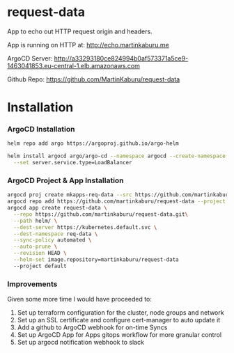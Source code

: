 # request-data
App to echo out HTTP request origin and headers.

App is running on HTTP at: http://echo.martinkaburu.me

ArgoCD Server: http://a33293180ce824994b0af573371a5ce9-1463041853.eu-central-1.elb.amazonaws.com

Github Repo: https://github.com/MartinKaburu/request-data

# Installation
### ArgoCD Installation
```Bash
helm repo add argo https://argoproj.github.io/argo-helm

helm install argocd argo/argo-cd --namespace argocd --create-namespace \
  --set server.service.type=LoadBalancer 
```


### ArgoCD Project & App Installation
```Bash
argocd proj create mkapps-req-data --src https://github.com/martinkaburu/request-data.git --dest https://kubernetes.default.svc,namespace=default
argocd repo add https://github.com/martinkaburu/request-data --project default
argocd app create request-data \
  --repo https://github.com/martinkaburu/request-data.git\
  --path helm/ \
  --dest-server https://kubernetes.default.svc \
  --dest-namespace req-data \
  --sync-policy automated \
  --auto-prune \
  --revision HEAD \
  --helm-set image.repository=martinkaburu/request-data
  --project default
```


### Improvements
Given some more time I would have proceeded to:
1. Set up terraform configuration for the cluster, node groups and network
2. Set up an SSL certificate and configure cert-manager to auto update it
3. Add a github to ArgoCD webhook for on-time Syncs
4. Set up ArgoCD App for Apps gitops workflow for more granular control
5. Set up argocd notification webhook to slack
